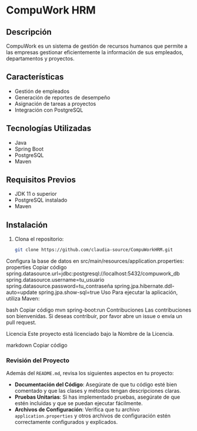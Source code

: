 # CompuWork HRM

## Descripción
CompuWork es un sistema de gestión de recursos humanos que permite a las empresas gestionar eficientemente la información de sus empleados, departamentos y proyectos. 

## Características
- Gestión de empleados
- Generación de reportes de desempeño
- Asignación de tareas a proyectos
- Integración con PostgreSQL

## Tecnologías Utilizadas
- Java
- Spring Boot
- PostgreSQL
- Maven

## Requisitos Previos
- JDK 11 o superior
- PostgreSQL instalado
- Maven

## Instalación
1. Clona el repositorio:
   ```bash
   git clone https://github.com/claudia-source/CompuWorkHRM.git
Configura la base de datos en src/main/resources/application.properties:
properties
Copiar código
spring.datasource.url=jdbc:postgresql://localhost:5432/compuwork_db
spring.datasource.username=tu_usuario
spring.datasource.password=tu_contraseña
spring.jpa.hibernate.ddl-auto=update
spring.jpa.show-sql=true
Uso
Para ejecutar la aplicación, utiliza Maven:

bash
Copiar código
mvn spring-boot:run
Contribuciones
Las contribuciones son bienvenidas. Si deseas contribuir, por favor abre un issue o envía un pull request.

Licencia
Este proyecto está licenciado bajo la Nombre de la Licencia.

markdown
Copiar código

### Revisión del Proyecto

Además del `README.md`, revisa los siguientes aspectos en tu proyecto:

- **Documentación del Código**: Asegúrate de que tu código esté bien comentado y que las clases y métodos tengan descripciones claras.
- **Pruebas Unitarias**: Si has implementado pruebas, asegúrate de que estén incluidas y que se puedan ejecutar fácilmente.
- **Archivos de Configuración**: Verifica que tu archivo `application.properties` y otros archivos de configuración estén correctamente configurados y explicados.







